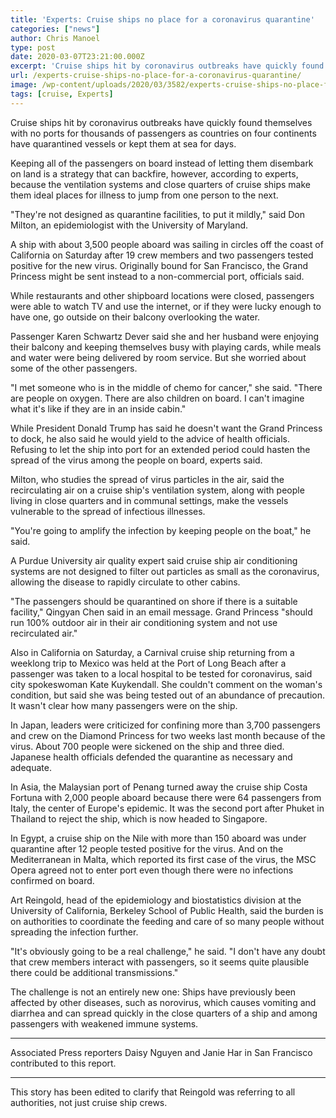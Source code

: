 ```yaml
---
title: 'Experts: Cruise ships no place for a coronavirus quarantine'
categories: ["news"]
author: Chris Manoel
type: post
date: 2020-03-07T23:21:00.000Z
excerpt: 'Cruise ships hit by coronavirus outbreaks have quickly found themselves with no ports for thousands of passengers as countries on four continents have quarantined vessels or kept them at sea for days.Keeping all of the passengers on board instead of letting them disembark on land is a strategy that can backfire, however, according to experts,&hellip;'
url: /experts-cruise-ships-no-place-for-a-coronavirus-quarantine/
image: /wp-content/uploads/2020/03/3582/experts-cruise-ships-no-place-for-a-coronavirus-quarantine.jpeg
tags: [cruise, Experts]
---
```


Cruise ships hit by coronavirus outbreaks have quickly found themselves with no ports for thousands of passengers as countries on four continents have quarantined vessels or kept them at sea for days.

Keeping all of the passengers on board instead of letting them disembark on land is a strategy that can backfire, however, according to experts, because the ventilation systems and close quarters of cruise ships make them ideal places for illness to jump from one person to the next.

"They're not designed as quarantine facilities, to put it mildly," said Don Milton, an epidemiologist with the University of Maryland.

A ship with about 3,500 people aboard was sailing in circles off the coast of California on Saturday after 19 crew members and two passengers tested positive for the new virus. Originally bound for San Francisco, the Grand Princess might be sent instead to a non-commercial port, officials said.

While restaurants and other shipboard locations were closed, passengers were able to watch TV and use the internet, or if they were lucky enough to have one, go outside on their balcony overlooking the water.

Passenger Karen Schwartz Dever said she and her husband were enjoying their balcony and keeping themselves busy with playing cards, while meals and water were being delivered by room service. But she worried about some of the other passengers.

"I met someone who is in the middle of chemo for cancer," she said. "There are people on oxygen. There are also children on board. I can't imagine what it's like if they are in an inside cabin."

While President Donald Trump has said he doesn't want the Grand Princess to dock, he also said he would yield to the advice of health officials. Refusing to let the ship into port for an extended period could hasten the spread of the virus among the people on board, experts said.

Milton, who studies the spread of virus particles in the air, said the recirculating air on a cruise ship's ventilation system, along with people living in close quarters and in communal settings, make the vessels vulnerable to the spread of infectious illnesses.

"You're going to amplify the infection by keeping people on the boat," he said.

A Purdue University air quality expert said cruise ship air conditioning systems are not designed to filter out particles as small as the coronavirus, allowing the disease to rapidly circulate to other cabins.

"The passengers should be quarantined on shore if there is a suitable facility," Qingyan Chen said in an email message. Grand Princess "should run 100% outdoor air in their air conditioning system and not use recirculated air."

Also in California on Saturday, a Carnival cruise ship returning from a weeklong trip to Mexico was held at the Port of Long Beach after a passenger was taken to a local hospital to be tested for coronavirus, said city spokeswoman Kate Kuykendall. She couldn't comment on the woman's condition, but said she was being tested out of an abundance of precaution. It wasn't clear how many passengers were on the ship.

In Japan, leaders were criticized for confining more than 3,700 passengers and crew on the Diamond Princess for two weeks last month because of the virus. About 700 people were sickened on the ship and three died. Japanese health officials defended the quarantine as necessary and adequate.

In Asia, the Malaysian port of Penang turned away the cruise ship Costa Fortuna with 2,000 people aboard because there were 64 passengers from Italy, the center of Europe's epidemic. It was the second port after Phuket in Thailand to reject the ship, which is now headed to Singapore.

In Egypt, a cruise ship on the Nile with more than 150 aboard was under quarantine after 12 people tested positive for the virus. And on the Mediterranean in Malta, which reported its first case of the virus, the MSC Opera agreed not to enter port even though there were no infections confirmed on board.

Art Reingold, head of the epidemiology and biostatistics division at the University of California, Berkeley School of Public Health, said the burden is on authorities to coordinate the feeding and care of so many people without spreading the infection further.

"It's obviously going to be a real challenge," he said. "I don't have any doubt that crew members interact with passengers, so it seems quite plausible there could be additional transmissions."

The challenge is not an entirely new one: Ships have previously been affected by other diseases, such as norovirus, which causes vomiting and diarrhea and can spread quickly in the close quarters of a ship and among passengers with weakened immune systems.

* * *

Associated Press reporters Daisy Nguyen and Janie Har in San Francisco contributed to this report.

* * *

This story has been edited to clarify that Reingold was referring to all authorities, not just cruise ship crews.
